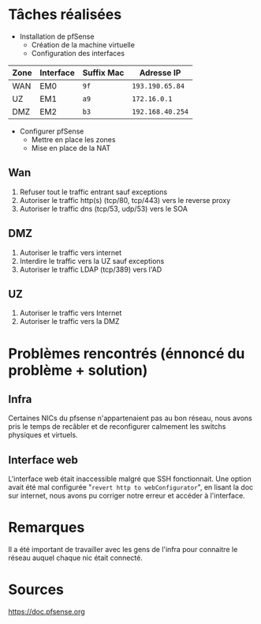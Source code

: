 # Tâches réalisées

* Installation de pfSense
  * Création de la machine virtuelle
  * Configuration des interfaces

| Zone | Interface | Suffix Mac | Adresse IP |
| ---- | --- | --- | -- |
| WAN | EM0 | `9f` | `193.190.65.84` |
| UZ | EM1 | `a9` | `172.16.0.1` |
| DMZ | EM2 | `b3` | `192.168.40.254` |

* Configurer pfSense
  * Mettre en place les zones
  * Mise en place de la NAT

## Wan

1. Refuser tout le traffic entrant sauf exceptions
1. Autoriser le traffic http(s) (tcp/80, tcp/443) vers le reverse proxy
1. Autoriser le traffic dns (tcp/53, udp/53) vers le SOA

## DMZ

1. Autoriser le traffic vers internet
1. Interdire le traffic vers la UZ sauf exceptions
1. Autoriser le traffic LDAP (tcp/389) vers l'AD

## UZ

1. Autoriser le traffic vers Internet
1. Autoriser le traffic vers la DMZ

# Problèmes rencontrés (énnoncé du problème + solution)

## Infra

Certaines NICs du pfsense n'appartenaient pas au bon réseau, nous avons pris le temps de recâbler et de reconfigurer calmement les switchs physiques et virtuels.

## Interface web

L'interface web était inaccessible malgré que SSH fonctionnait. Une option avait été mal configurée "`revert http to webConfigurator`", en lisant la doc sur internet, nous avons pu corriger notre erreur et accéder à l'interface.

# Remarques

Il a été important de travailler avec les gens de l'infra pour connaitre le réseau auquel chaque nic était connecté.

# Sources

<https://doc.pfsense.org>
